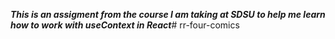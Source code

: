 ***This is an assigment from the course I am taking at SDSU to help me learn how 
to work with useContext in React***# rr-four-comics
